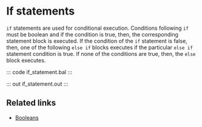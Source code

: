 # If statements

`if` statements are used for conditional execution. Conditions following `if` must be boolean and if the condition is true, then, the corresponding statement block is executed. If the condition of the `if` statement is false, then, one of the following `else if` blocks executes if the particular `else if` statement condition is true. If none of the conditions are true, then, the `else` block executes.

::: code if_statement.bal :::

::: out if_statement.out :::

## Related links
- [Booleans](/learn/by-example/booleans/)
